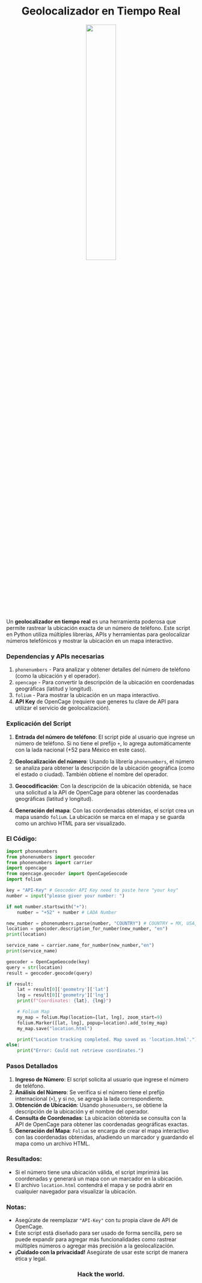 <div align="center">
  
# **Geolocalizador en Tiempo Real**


<img src="https://media.wired.com/photos/63ffb96f82f5460a73e0eb8b/master/w_1600%2Cc_limit/Radio-Hackers-Can-Eavesdrop-on-Any-DJI-Drone-to-Find-Its-Operator-Screenshot.jpg" width=40%>
  
</div>

Un **geolocalizador en tiempo real** es una herramienta poderosa que permite rastrear la ubicación exacta de un número de teléfono. Este script en Python utiliza múltiples librerías, APIs y herramientas para geolocalizar números telefónicos y mostrar la ubicación en un mapa interactivo.

### **Dependencias y APIs necesarias**
1. `phonenumbers` - Para analizar y obtener detalles del número de teléfono (como la ubicación y el operador).
2. `opencage` - Para convertir la descripción de la ubicación en coordenadas geográficas (latitud y longitud).
3. `folium` - Para mostrar la ubicación en un mapa interactivo.
4. **API Key** de OpenCage (requiere que generes tu clave de API para utilizar el servicio de geolocalización).

### **Explicación del Script**
1. **Entrada del número de teléfono**:
   El script pide al usuario que ingrese un número de teléfono. Si no tiene el prefijo `+`, lo agrega automáticamente con la lada nacional (+52 para México en este caso).

2. **Geolocalización del número**:
   Usando la librería `phonenumbers`, el número se analiza para obtener la descripción de la ubicación geográfica (como el estado o ciudad). También obtiene el nombre del operador.

3. **Geocodificación**:
   Con la descripción de la ubicación obtenida, se hace una solicitud a la API de OpenCage para obtener las coordenadas geográficas (latitud y longitud).

4. **Generación del mapa**:
   Con las coordenadas obtenidas, el script crea un mapa usando `folium`. La ubicación se marca en el mapa y se guarda como un archivo HTML para ser visualizado.

### **El Código**:

```python
import phonenumbers
from phonenumbers import geocoder
from phonenumbers import carrier
import opencage
from opencage.geocoder import OpenCageGeocode
import folium

key = "API-Key" # Geocoder API Key need to paste here "your key" 
number = input("please giver your number: ")

if not number.startswith("+"):
    number = "+52" + number # LADA Number

new_number = phonenumbers.parse(number, "COUNTRY") # COUNTRY = MX, USA, etc.
location = geocoder.description_for_number(new_number, "en")
print(location)

service_name = carrier.name_for_number(new_number,"en")
print(service_name)

geocoder = OpenCageGeocode(key)
query = str(location)
result = geocoder.geocode(query)

if result:
    lat = result[0]['geometry']['lat']
    lng = result[0]['geometry']['lng']
    print(f"Coordinates: {lat}, {lng}")

    # Folium Map
    my_map = folium.Map(location=[lat, lng], zoom_start=9)
    folium.Marker([lat, lng], popup=location).add_to(my_map)
    my_map.save("location.html")

    print("Location tracking completed. Map saved as 'location.html'.")
else:
    print("Error: Could not retrieve coordinates.")
```

### **Pasos Detallados**
1. **Ingreso de Número**: El script solicita al usuario que ingrese el número de teléfono.
2. **Análisis del Número**: Se verifica si el número tiene el prefijo internacional (`+`), y si no, se agrega la lada correspondiente.
3. **Obtención de Ubicación**: Usando `phonenumbers`, se obtiene la descripción de la ubicación y el nombre del operador.
4. **Consulta de Coordenadas**: La ubicación obtenida se consulta con la API de OpenCage para obtener las coordenadas geográficas exactas.
5. **Generación del Mapa**: `Folium` se encarga de crear el mapa interactivo con las coordenadas obtenidas, añadiendo un marcador y guardando el mapa como un archivo HTML.

### **Resultados**:
- Si el número tiene una ubicación válida, el script imprimirá las coordenadas y generará un mapa con un marcador en la ubicación.
- El archivo `location.html` contendrá el mapa y se podrá abrir en cualquier navegador para visualizar la ubicación.

### **Notas**:
- Asegúrate de reemplazar `"API-Key"` con tu propia clave de API de OpenCage.
- Este script está diseñado para ser usado de forma sencilla, pero se puede expandir para agregar más funcionalidades como rastrear múltiples números o agregar más precisión a la geolocalización.
- **¡Cuidado con la privacidad!** Asegúrate de usar este script de manera ética y legal.

<div align="center">
  
### **Hack the world.**

</div>
